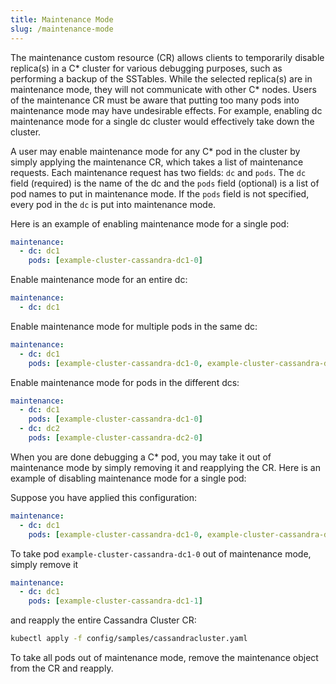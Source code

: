 ```yaml
---
title: Maintenance Mode
slug: /maintenance-mode
---
```


The maintenance custom resource (CR) allows clients to temporarily disable replica(s) in a C* cluster for various debugging purposes, such as performing a backup of the SSTables. While the selected replica(s) are in maintenance mode, they will not communicate with other C* nodes.
Users of the maintenance CR must be aware that putting too many pods into maintenance mode may have undesirable effects. For example, enabling dc maintenance mode for a single dc cluster would effectively take down the cluster.

A user may enable maintenance mode for any C* pod in the cluster by simply applying the maintenance CR, which takes a list of maintenance requests. Each maintenance request has two fields: `dc` and `pods`.
The `dc` field (required) is the name of the dc and the `pods` field (optional) is a list of pod names to put in maintenance mode. If the `pods` field is not specified, every pod in the `dc` is put into maintenance mode.

Here is an example of enabling maintenance mode for a single pod:
```yaml
maintenance:
  - dc: dc1
    pods: [example-cluster-cassandra-dc1-0]
```

Enable maintenance mode for an entire dc:
```yaml
maintenance:
  - dc: dc1
```

Enable maintenance mode for multiple pods in the same dc:
```yaml
maintenance:
  - dc: dc1
    pods: [example-cluster-cassandra-dc1-0, example-cluster-cassandra-dc1-1]
```

Enable maintenance mode for pods in the different dcs:
```yaml
maintenance:
  - dc: dc1
    pods: [example-cluster-cassandra-dc1-0]
  - dc: dc2
    pods: [example-cluster-cassandra-dc2-0]
```

When you are done debugging a C* pod, you may take it out of maintenance mode by simply removing it and reapplying the CR. Here is an example of disabling maintenance mode for a single pod:

Suppose you have applied this configuration:
```yaml
maintenance:
  - dc: dc1
    pods: [example-cluster-cassandra-dc1-0, example-cluster-cassandra-dc1-1]
```

To take pod `example-cluster-cassandra-dc1-0` out of maintenance mode, simply remove it
```yaml
maintenance:
  - dc: dc1
    pods: [example-cluster-cassandra-dc1-1]
```

and reapply the entire Cassandra Cluster CR:

```bash
kubectl apply -f config/samples/cassandracluster.yaml
```

To take all pods out of maintenance mode, remove the maintenance object from the CR and reapply.

